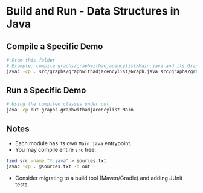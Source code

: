 # Build and Run - Data Structures in Java

## Compile a Specific Demo
```bash
# From this folder
# Example: compile graphs/graphwithadjacencylist/Main.java and its Graph.java
javac -cp . src/graphs/graphwithadjacencylist/Graph.java src/graphs/graphwithadjacencylist/Main.java -d out
```

## Run a Specific Demo
```bash
# Using the compiled classes under out
java -cp out graphs.graphwithadjacencylist.Main
```

## Notes
- Each module has its own `Main.java` entrypoint.
- You may compile entire `src` tree:
```bash
find src -name "*.java" > sources.txt
javac -cp . @sources.txt -d out
```
- Consider migrating to a build tool (Maven/Gradle) and adding JUnit tests.
